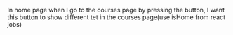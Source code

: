 In home page when I go to the courses page by pressing the button, I want this button to show different tet in the courses page(use isHome from react jobs)

